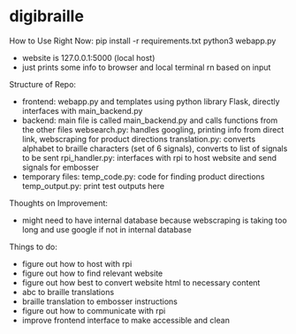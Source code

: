 # digibraille

How to Use Right Now:
pip install -r requirements.txt
python3 webapp.py
- website is 127.0.0.1:5000 (local host)
- just prints some info to browser and local terminal rn based on input

Structure of Repo:
- frontend: webapp.py and templates using python library Flask, directly interfaces with main_backend.py
- backend: main file is called main_backend.py and calls functions from the other files
    websearch.py: handles googling, printing info from direct link, webscraping for product directions
    translation.py: converts alphabet to braille characters (set of 6 signals), converts to list of signals to be sent
    rpi_handler.py: interfaces with rpi to host website and send signals for embosser
- temporary files:
    temp_code.py: code for finding product directions
    temp_output.py: print test outputs here

Thoughts on Improvement:
- might need to have internal database because webscraping is taking too long and use google if not in internal database

Things to do:
- figure out how to host with rpi
- figure out how to find relevant website
- figure out how best to convert website html to necessary content
- abc to braille translations
- braille translation to embosser instructions
- figure out how to communicate with rpi
- improve frontend interface to make accessible and clean
